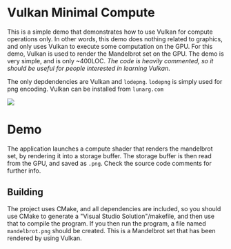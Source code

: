 # Vulkan Minimal Compute

This is a simple demo that demonstrates how to use Vulkan for compute operations only.
In other words, this demo does nothing related to graphics, 
and only uses Vulkan to execute some computation on the GPU.
For this demo, Vulkan is used to render the Mandelbrot set on the GPU. The demo is very simple, 
and is only ~400LOC. *The code is heavily commented, so it should be useful for people interested in learning Vulkan*.

The only depdendencies are Vulkan and `lodepng`. `lodepng` is simply used for png encoding. Vulkan can be installed
from `lunarg.com`

![](img/img.png)

# Demo

The application launches a compute shader that renders the mandelbrot set, by rendering it into a storage buffer.
The storage buffer is then read from the GPU, and saved as `.png`. Check the source code comments
for further info.

## Building

The project uses CMake, and all dependencies are included, so you
should use CMake to generate a "Visual Studio Solution"/makefile,
and then use that to compile the program. If you then run the program,
a file named `mandelbrot.png` should be created. This is a Mandelbrot
set that has been rendered by using Vulkan. 